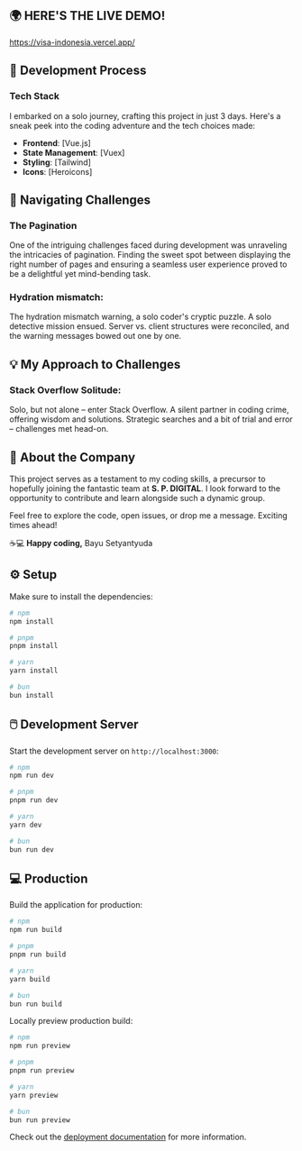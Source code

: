 ## 🌍 HERE'S THE LIVE DEMO!
https://visa-indonesia.vercel.app/


## 🌟 Development Process

### Tech Stack 

I embarked on a solo journey, crafting this project in just 3 days. Here's a sneak peek into the coding adventure and the tech choices made:

- **Frontend**: [Vue.js]
- **State Management**: [Vuex]
- **Styling**: [Tailwind]
- **Icons**: [Heroicons]

## 🚀 Navigating Challenges

### The Pagination
One of the intriguing challenges faced during development was unraveling the intricacies of pagination. Finding the sweet spot between displaying the right number of pages and ensuring a seamless user experience proved to be a delightful yet mind-bending task.

### Hydration mismatch:
The hydration mismatch warning, a solo coder's cryptic puzzle. A solo detective mission ensued. Server vs. client structures were reconciled, and the warning messages bowed out one by one.


## 💡 My Approach to Challenges

### Stack Overflow Solitude:
Solo, but not alone – enter Stack Overflow. A silent partner in coding crime, offering wisdom and solutions. Strategic searches and a bit of trial and error – challenges met head-on.


## 🚀 About the Company

This project serves as a testament to my coding skills, a precursor to hopefully joining the fantastic team at **S. P. DIGITAL**. I look forward to the opportunity to contribute and learn alongside such a dynamic group.

Feel free to explore the code, open issues, or drop me a message. Exciting times ahead!


☕️💻
**Happy coding,**
Bayu Setyantyuda

## ⚙️ Setup

Make sure to install the dependencies:

```bash
# npm
npm install

# pnpm
pnpm install

# yarn
yarn install

# bun
bun install
```

## 🖱️ Development Server

Start the development server on `http://localhost:3000`:

```bash
# npm
npm run dev

# pnpm
pnpm run dev

# yarn
yarn dev

# bun
bun run dev
```

## 💻 Production

Build the application for production:

```bash
# npm
npm run build

# pnpm
pnpm run build

# yarn
yarn build

# bun
bun run build
```

Locally preview production build:

```bash
# npm
npm run preview

# pnpm
pnpm run preview

# yarn
yarn preview

# bun
bun run preview
```

Check out the [deployment documentation](https://nuxt.com/docs/getting-started/deployment) for more information.
